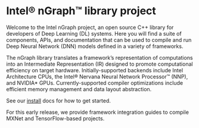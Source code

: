 # Intel® nGraph™ library  project

Welcome to the Intel nGraph project, an open source C++ library for developers
of Deep Learning (DL) systems. Here you will find a suite of components, APIs, 
and documentation that can be used to compile and run Deep Neural Network (DNN) 
models defined in a variety of frameworks.  

The nGraph library translates a framework’s representation of computations into 
an Intermediate Representation (IR) designed to promote computational efficiency 
on target hardware. Initially-supported backends include Intel Architecture CPUs, 
the Intel® Nervana Neural Network Processor™ (NNP), and NVIDIA\* GPUs. 
Currently-supported compiler optimizations include efficient memory management 
and data layout abstraction. 

See our [install] docs for how to get started. 

For this early release, we provide framework integration guides to compile 
MXNet and TensorFlow-based projects.  

[install]: http://ngraph.nervanasys.com/docs/cpp/installation.html
